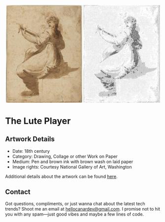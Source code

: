 <html>

<div align="center">
    <img width="49%" src="artwork.jpg" alt="artwork"/>
    <img width="49%" src="ascii_artwork.jpg" alt="artwork ASCII"/>
</div>

# The Lute Player

## Artwork Details

- Date: 18th century
- Category: Drawing, Collage or other Work on Paper
- Medium: Pen and brown ink with brown wash on laid paper
- Image rights: Courtesy National Gallery of Art, Washington

Additional details about the artwork can be found [here](https://www.artsy.net/artwork/after-orazio-gentileschi-the-lute-player).

## Contact

Got questions, compliments, or just wanna chat about the latest tech trends? Shoot me an email
at [hellocanardev@gmail.com](mailto:hellocanardev@gmail.com). I promise not to hit you with any spam—just good vibes and
maybe a few lines of code.

</html>
